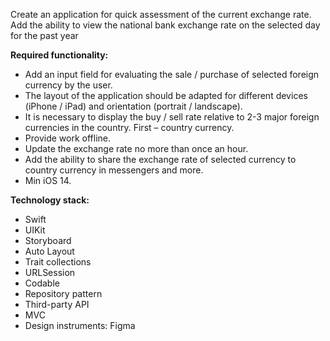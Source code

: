 Сreate an application for quick assessment of the current exchange rate.
Add the ability to view the national bank exchange rate on the selected day for the past year

<b>Required functionality:</b>
  - Add an input field for evaluating the sale / purchase of selected foreign currency by the user.
  - The layout of the application should be adapted for different devices (iPhone / iPad) and orientation (portrait / landscape).
  - It is necessary to display the buy / sell rate relative to 2-3 major foreign currencies in the country. First – country currency.
  - Provide work offline.
  - Update the exchange rate no more than once an hour.
  - Add the ability to share the exchange rate of selected currency to country currency in messengers and more.
  - Min iOS 14.
  
  <b>Technology stack:</b>
  - Swift
  - UIKit
  - Storyboard
  - Auto Layout
  - Trait collections
  - URLSession
  - Codable
  - Repository pattern
  - Third-party API
  - MVC
  - Design instruments: Figma
